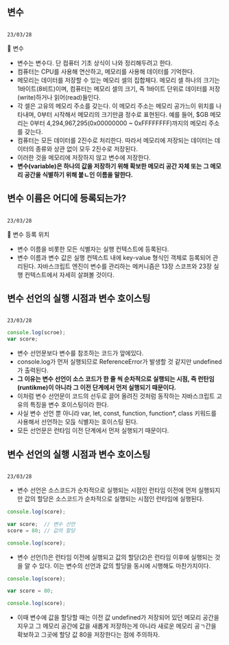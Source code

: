 ## 변수

                                                                                                                                                 23/03/28

📎 변수

- 변수는 변수다. 단 컴퓨터 기초 상식이 나와 정리해두려고 한다.
- 컴퓨터는 CPU를 사용해 연산하고, 메모리를 사용해 데이터를 기억한다.
- 메모리는 데이터를 저장할 수 있는 메모리 셀의 집합체다. 메모리 셀 하나의 크기는 1바이트(8비트)이며, 컴퓨터는 메모리 셀의 크기, 즉 1바이트 단위로 데이터를 저장(write)하거나 읽어(read)들인다.
- 각 셀은 고유의 메모리 주소를 갖는다. 이 메모리 주소는 메모리 공가느이 위치를 나타내며, 0부터 시작해서 메모리의 크기만큼 정수로 표현된다. 예를 들어, $GB 메모리는 0부터 4,294,967,295(0x00000000 ~ 0xFFFFFFFF)까지의 메모리 주소를 갖는다.
- 컴퓨터는 모든 데이터를 2진수로 처리한다. 따라서 메모리에 저장되는 데이터는 데이터의 종류와 상관 없이 모두 2진수로 저장된다.
- 이러한 것을 메모리에 저장하지 않고 변수에 저장한다.
- **변수(variable)은 하나의 값을 저장하기 위해 확보한 메모리 공간 자체 또는 그 메모리 공간을 식별하기 위해 붙ㄴ인 이름을 말한다.**

## 변수 이름은 어디에 등록되는가?

                                                                                                                                                 23/03/28

📎 변수 등록 위치

- 변수 이름을 비롯한 모든 식별자는 실행 컨텍스트에 등록된다.
- 변수 이름과 변수 값은 실행 컨텍스트 내에 key-value 형식인 객체로 등록되어 관리된다. 자바스크립트 엔진이 변수를 관리하는 메커니즘은 13장 스코프와 23장 실행 컨텍스트에서 자세히 살펴볼 것이다.

## 변수 선언의 실행 시점과 변수 호이스팅

                                                                                                                                                 23/03/28

```jsx
console.log(scroe);
var score;
```

- 변수 선언문보다 변수를 참조하는 코드가 앞에있다.
- console.log가 먼저 실행되므로 ReferenceError가 발생할 것 같지만 undefined가 출력된다.
- **그 이유는 변수 선언이 소스 코드가 한 줄 씩 순차적으로 실행되는 시점, 즉 런탄임(runtikme)이 아니라 그 이전 단계에서 먼저 실행되기 때문이다.**
- 이처럼 변수 선언문이 코드의 선두로 끌어 올려진 것처럼 동작하는 자바스크립트 고유의 특징을 변수 호이스팅이라 한다.
- 사실 변수 선언 뿐 아니라 var, let, const, function, function*, class 키워드를 사용해서 선언하는 모듡 식별자는 호이스팅 된다.
- 모든 선언문은 런타임 이전 단계에서 먼저 실행되기 때문이다.

## 변수 선언의 실행 시점과 변수 호이스팅

                                                                                                                                                 23/03/28

- 변수 선언은 소스코드가 순차적으로 실행되는 시점인 런타임 이전에 먼저 실행되지만 값의 할당은 소스코드가 순차적으로 실행되는 시점인 런타임에 실행된다.

```jsx
console.log(score);

var score;  // 변수 선언
score = 80; // 값의 할당

console.log(score);
```

- 변수 선언(1)은 런타임 이전에 실행되고 값의 할당(2)은 런타임 이후에 실행되는 것을 알 수 있다. 이는 변수의 선언과 값의 할당을 동시에 시행해도 마찬가지이다.

```jsx
console.log(score);

var score = 80;

console.log(score);
```

- 이때 변수에 값을 할당할 때는 이전 값 undefined가 저장되어 있던 메모리 공간을 지우고 그 메모리 공간에 값을 새롭게 저장하는게 아니라 새로운 메모리 공ㄱ간을 확보하고 그곳에 할당 값 80을 저장한다는 점에 주의하자.
